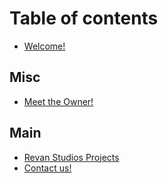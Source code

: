 # Table of contents

* [Welcome!](README.md)

## Misc

* [Meet the Owner!](misc/meet-the-owner.md)

## Main

* [Revan Studios Projects](main/revan-studios-projects.md)
* [Contact us!](main/contact-us.md)
